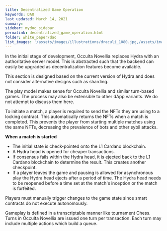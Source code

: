 ```yaml
---
title: Decentralized Game Operation
keywords: DAO
last_updated: March 14, 2021
summary: 
sidebar: mydoc_sidebar
permalink: decentralized_game_operation.html
folder: white_paper/dao
list_images: '/assets/images/illustrations/draculi_1080.jpg,/assets/images/illustrations/laurence_the_duelist_1080.png,/assets/images/illustrations/iscara_the_ten_thousand_guns_1080.png,/assets/images/illustrations/alpha_draculi_1080.png'
---
```


In the initial stage of development, Occulta Novellia replaces Hydra with an authoritative server model. This is abstracted such that the backend can easily be upgraded as decentralization features become available.

This section is designed based on the current version of Hydra and does not consider alternative designs such as sharding.

The play model makes sense for Occulta Novellia and similar turn-based games. The process may also be extensible to other dApp variants. We do not attempt to discuss them here.

To initiate a match, a player is required to send the NFTs they are using to a locking contract. This automatically returns the NFTs when a match is completed. This prevents the player from starting multiple matches using the same NFTs, decreasing the prevalence of bots and other sybil attacks.

**When a match is started**
- The initial state is check-pointed onto the L1 Cardano blockchain.
- A Hydra head is opened for cheaper transactions.
- If consensus fails within the Hydra head, it is ejected back to the L1 Cardano blockchain to determine the result. This creates another checkpoint.
- If a player leaves the game and pausing is allowed for asynchronous play the Hydra head ejects after a period of time. The Hydra head needs to be reopened before a time set at the match's inception or the match is forfeited.

Players must manually trigger changes to the game state since smart contracts do not execute autonomously.

Gameplay is defined in a transcriptable manner like tournament Chess. Turns in Occulta Novellia are issued one turn per transaction. Each turn may include multiple actions which build a queue.

